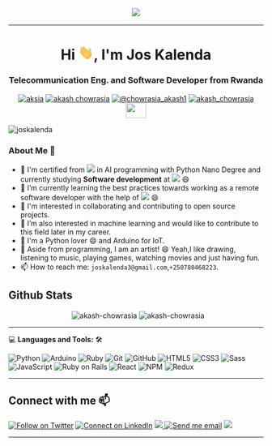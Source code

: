 <p align="center">
<!--   <img src="https://github.com/thompsonemerson/thompsonemerson/raw/master/cover-thompson.png" height="200"/> -->
  <img src="https://user-images.githubusercontent.com/77843050/141691082-39d569b6-d3b8-41f7-b7ef-2bcfc9bb685e.png" height="300"  width=auto />
</p>

<hr>
<h1 align="center">Hi <img src="https://raw.githubusercontent.com/ABSphreak/ABSphreak/master/gifs/Hi.gif" width="30px">, I'm Jos Kalenda</h1>
  
<h3 align="center">Telecommunication Eng. and Software Developer from Rwanda</h3>

<p align="center">
<a href="https://www.linkedin.com/in/jos-kalenda-908069205" target="blank"><img align="center" src="https://cdn.jsdelivr.net/npm/simple-icons@3.0.1/icons/linkedin.svg" alt="aksia" height="30" width="40" /></a>
<a href="https://web.facebook.com/freddy.fumba.7/" target="blank"><img align="center" src="https://cdn.jsdelivr.net/npm/simple-icons@3.0.1/icons/facebook.svg" alt="akash chowrasia" height="30" width="40" /></a>
<a href="https://www.hackerrank.com/barackM" target="blank"><img align="center" src="https://cdn.jsdelivr.net/npm/simple-icons@3.0.1/icons/hackerrank.svg" alt="@chowrasia_akash1" height="30" width="40" /></a>
<a href="https://twitter.com/BarackMukelenga" target="blank"><img align="center" src="https://cdn.jsdelivr.net/npm/simple-icons@3.0.1/icons/twitter.svg" alt="akash_chowrasia" height="30" width="40" /></a>
<a href = "mailto: joskalenda3@gmail.com"><img align="center" src="https://simpleicons.org/icons/gmail.svg" height="30" width="40" /></a>
</p>

<p align="left"> <img src="https://komarev.com/ghpvc/?username=joskalenda&label=Views&color=blue&style=plastic" alt="joskalenda" /></p>

### About Me :man:

- 🔭 I'm certified from ![](https://img.shields.io/badge/-Udacity-informational) in AI programming with Python Nano Degree and currently studying **Software development** at ![](https://img.shields.io/badge/-Microverse-blueviolet) 😄 
- 🌱 I’m currently learning the best practices towards working as a remote software developer with the help of ![](https://img.shields.io/badge/-Microverse-blueviolet) 😄  
- 👯 I'm interested in collaborating and contributing to open source projects.
- 👯 I’m also interested in machine learning and would like to contribute to this field later in my career.
- 👯 I'm a Python lover 😄 and Arduino for IoT.
- 🤔 Aside from programming,  I am an artist! 😄 Yeah,I like drawing, listening to music, playing games, watching movies and just having fun.
- 📫 How to reach me: `joskalenda3@gmail.com`,`+250780468223`.

## **Github Stats**

<p align="center">&nbsp;
  <img align="center" src="https://github-readme-stats.vercel.app/api?username=joskalenda&show_icons=true&theme=merko" alt="akash-chowrasia" width="410" />
  
<img align="center" src="https://github-readme-stats.vercel.app/api/top-langs?username=joskalenda&show_icons=true&theme=merko&layout=compact" alt="akash-chowrasia" />
</p>

<hr>

💻 **Languages and Tools:** 🛠️<br>

![Python](https://img.shields.io/badge/-Python-000000?style=flat&logo=python&logoColor=yellow)
![Arduino](https://img.shields.io/badge/-Arduino-000000?style=flat&logo=arduino&logoColor=blue)
![Ruby](https://img.shields.io/badge/-Ruby-000000?style=flat&logo=ruby&logoColor=red)
![Git](https://img.shields.io/badge/-Git-000000?style=flat&logo=git&logoColor=red)
![GitHub](https://img.shields.io/badge/-GitHub-000000?style=flat&logo=github&logoColor=white)
![HTML5](https://img.shields.io/badge/-HTML5-000000?style=flat&logo=html5&logoColor=red)
![CSS3](https://img.shields.io/badge/-CSS3-000000?style=flat&logo=css3&logoColor=blue) 
![Sass](https://img.shields.io/badge/-Sass-000000?style=flat&logo=sass&logoColor=pink)
![JavaScript](https://img.shields.io/badge/-JavaScript-000000?style=flat&logo=javascript&logoColor=yellow)
![Ruby on Rails](https://img.shields.io/badge/-Ruby_on_Rails-000000?style=flat&logo=ruby-on-rails&logoColor=blue)
![React](https://img.shields.io/badge/-React-000000?style=flat&logo=react)
![NPM](https://img.shields.io/badge/-NPM-000000?style=flat&logo=NPM&logoColor=red)
![Redux](https://img.shields.io/badge/-Redux-000000?style=flat&logo=redux&logoColor=purple)

<hr>

<h2 align="left"><b>Connect with me</b> 📫</h2>

[![Follow on Twitter](https://img.shields.io/badge/--twitter?label=Twitter&logo=Twitter&style=social)](https://twitter.com/JosKlenda)
[![Connect on LinkedIn](https://img.shields.io/badge/--linkedin?label=LinkedIn&logo=LinkedIn&style=social)](https://www.linkedin.com/in/jos-kalenda-908069205/) 
 <a target="_blank"
    href="mailto:joskalenda3@gmail.com"><img
    src="https://img.shields.io/badge/--gmail?label=Gmail&logo=Gmail&style=social"></img>
 </a>
[![Send me email](https://img.shields.io/badge/--github?label=GitHub&logo=GitHub&style=social)](https://github.com/Joskalenda)
<a target="_blank" 
   href="https://wa.me/+250780468223"><img 
src="https://img.shields.io/badge/--whatsApp?label=WhatsApp&logo=WhatsApp&style=social"></img>
</a>
___
<br>


